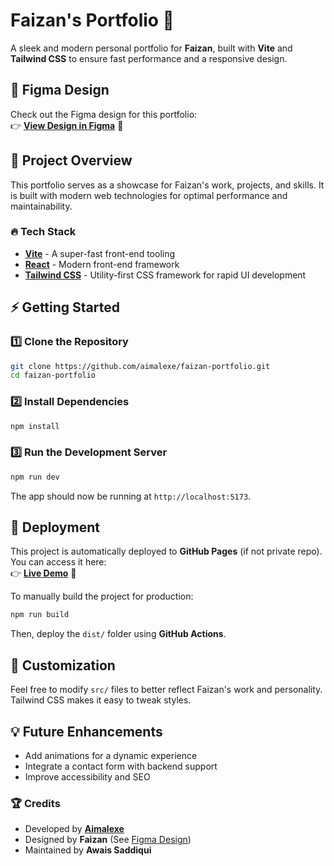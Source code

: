# Faizan's Portfolio 🚀

A sleek and modern personal portfolio for **Faizan**, built with **Vite** and **Tailwind CSS** to ensure fast performance and a responsive design.

## 🎨 Figma Design

Check out the Figma design for this portfolio:  
👉 **[View Design in Figma](https://www.figma.com/design/TnpEHOr1B5Jghr9c1PXL7c/Untitled?node-id=0-1&t=OX4Px6psebrMLgEe-1)** 🎨

## 📌 Project Overview

This portfolio serves as a showcase for Faizan's work, projects, and skills. It is built with modern web technologies for optimal performance and maintainability.

### 🔥 Tech Stack
- **[Vite](https://vitejs.dev/)** - A super-fast front-end tooling
- **[React](https://react.dev/)** - Modern front-end framework
- **[Tailwind CSS](https://tailwindcss.com/)** - Utility-first CSS framework for rapid UI development

## ⚡ Getting Started

### 1️⃣ Clone the Repository
```sh
git clone https://github.com/aimalexe/faizan-portfolio.git
cd faizan-portfolio
```

### 2️⃣ Install Dependencies
```sh
npm install
```

### 3️⃣ Run the Development Server
```sh
npm run dev
```

The app should now be running at `http://localhost:5173`.

## 🚀 Deployment

This project is automatically deployed to **GitHub Pages** (if not private repo). You can access it here:  
👉 **[Live Demo](https://aimalexe.github.io/faizan-portfolio/)** 🚀

To manually build the project for production:
```sh
npm run build
```

Then, deploy the `dist/` folder using **GitHub Actions**.

## 🎨 Customization

Feel free to modify `src/` files to better reflect Faizan's work and personality. Tailwind CSS makes it easy to tweak styles.

## 💡 Future Enhancements
- Add animations for a dynamic experience
- Integrate a contact form with backend support
- Improve accessibility and SEO

### 🏆 Credits
- Developed by **[Aimalexe](https://github.com/aimalexe)**
- Designed by **Faizan** (See [Figma Design](https://www.figma.com/design/TnpEHOr1B5Jghr9c1PXL7c/Untitled?node-id=0-1&t=OX4Px6psebrMLgEe-1))
- Maintained by **Awais Saddiqui**